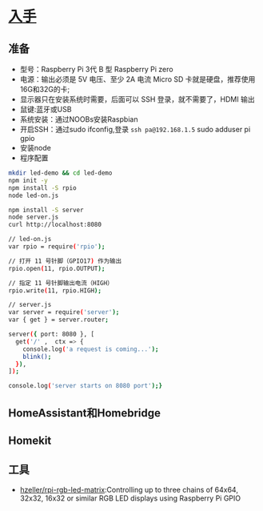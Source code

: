 # [入手](http://www.ruanyifeng.com/blog/2017/06/raspberry-pi-tutorial.html)

## 准备

* 型号：Raspberry Pi 3代 B 型 Raspberry Pi zero
* 电源：输出必须是 5V 电压、至少 2A 电流 Micro SD 卡就是硬盘，推荐使用16G和32G的卡;
* 显示器只在安装系统时需要，后面可以 SSH 登录，就不需要了，HDMI 输出
* 鼠键:蓝牙或USB
* 系统安装：通过NOOBs安装Raspbian
* 开启SSH：通过sudo ifconfig,登录 `ssh pa@192.168.1.5` sudo adduser pi gpio
* 安装node
* 程序配置

```sh
mkdir led-demo && cd led-demo
npm init -y
npm install -S rpio
node led-on.js

npm install -S server
node server.js
curl http://localhost:8080

// led-on.js
var rpio = require('rpio');

// 打开 11 号针脚（GPIO17) 作为输出
rpio.open(11, rpio.OUTPUT);

// 指定 11 号针脚输出电流（HIGH）
rpio.write(11, rpio.HIGH);

// server.js
var server = require('server');
var { get } = server.router;

server({ port: 8080 }, [
  get('/' ,  ctx => {
    console.log('a request is coming...');
    blink();
  }),
]);

console.log('server starts on 8080 port');}
```

## HomeAssistant和Homebridge

## Homekit

## 工具

* [hzeller/rpi-rgb-led-matrix](https://github.com/hzeller/rpi-rgb-led-matrix):Controlling up to three chains of 64x64, 32x32, 16x32 or similar RGB LED displays using Raspberry Pi GPIO
